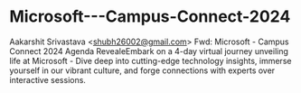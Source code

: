 # Microsoft---Campus-Connect-2024
Aakarshit Srivastava &lt;shubh26002@gmail.com> Fwd: Microsoft - Campus Connect 2024 Agenda RevealeEmbark on a 4-day virtual journey unveiling life at Microsoft - Dive deep into cutting-edge technology insights, immerse yourself in our vibrant culture, and forge connections with experts over interactive sessions.
